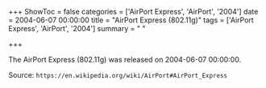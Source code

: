 +++
ShowToc = false
categories = ['AirPort Express', 'AirPort', '2004']
date = 2004-06-07 00:00:00
title = "AirPort Express (802.11g)"
tags = ['AirPort Express', 'AirPort', '2004']
summary = " "

+++

The AirPort Express (802.11g) was released on 2004-06-07 00:00:00.

Source: `https://en.wikipedia.org/wiki/AirPort#AirPort_Express`


